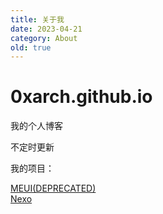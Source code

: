 ```yaml
---
title: 关于我
date: 2023-04-21
category: About
old: true
---
```

<!--more-->

# 0xarch.github.io

我的个人博客

不定时更新

我的项目：

[MEUI(DEPRECATED)](https://github.com/0xarch/meui)  
[Nexo](https://github.com/0xarch/nexo)